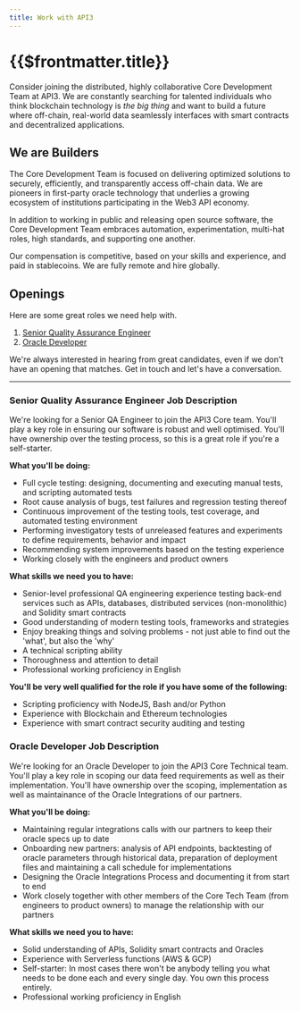 ```yaml
---
title: Work with API3
---
```


# {{$frontmatter.title}}

<TocHeader />
<TOC class="table-of-contents" :include-level="[2,3]" />

Consider joining the distributed, highly collaborative Core Development Team at
API3. We are constantly searching for talented individuals who think blockchain
technology is _the big thing_ and want to build a future where off-chain,
real-world data seamlessly interfaces with smart contracts and decentralized
applications.

## We are Builders

The Core Development Team is focused on delivering optimized solutions to
securely, efficiently, and transparently access off-chain data. We are pioneers
in first-party oracle technology that underlies a growing ecosystem of
institutions participating in the Web3 API economy.

In addition to working in public and releasing open source software, the Core
Development Team embraces automation, experimentation, multi-hat roles, high
standards, and supporting one another.

Our compensation is competitive, based on your skills and experience, and paid
in stablecoins. We are fully remote and hire globally.

## Openings

<!-- prettier-ignore-->
Here are some great roles we need help with.

1. [Senior Quality Assurance Engineer](./work.md#senior-quality-assurance-engineer-job-description)
2. [Oracle Developer](./work.md#oracle-developer-job-description)

We're always interested in hearing from great candidates, even if we don't have
an opening that matches. Get in touch and let's have a conversation.

<api3-JobsEmailAddress/>

<hr/>

### Senior Quality Assurance Engineer Job Description

We're looking for a Senior QA Engineer to join the API3 Core team. You'll play a
key role in ensuring our software is robust and well optimised. You'll have
ownership over the testing process, so this is a great role if you're a
self-starter.

**What you'll be doing:**

- Full cycle testing: designing, documenting and executing manual tests, and
  scripting automated tests
- Root cause analysis of bugs, test failures and regression testing thereof
- Continuous improvement of the testing tools, test coverage, and automated
  testing environment
- Performing investigatory tests of unreleased features and experiments to
  define requirements, behavior and impact
- Recommending system improvements based on the testing experience
- Working closely with the engineers and product owners

**What skills we need you to have:**

- Senior-level professional QA engineering experience testing back-end services
  such as APIs, databases, distributed services (non-monolithic) and Solidity
  smart contracts
- Good understanding of modern testing tools, frameworks and strategies
- Enjoy breaking things and solving problems - not just able to find out the
  'what', but also the 'why'
- A technical scripting ability
- Thoroughness and attention to detail
- Professional working proficiency in English

**You'll be very well qualified for the role if you have some of the
following:**

- Scripting proficiency with NodeJS, Bash and/or Python
- Experience with Blockchain and Ethereum technologies
- Experience with smart contract security auditing and testing

### Oracle Developer Job Description

We're looking for an Oracle Developer to join the API3 Core Technical team.
You'll play a key role in scoping our data feed requirements as well as their
implementation. You'll have ownership over the scoping, implementation as well
as maintainance of the Oracle Integrations of our partners.

**What you'll be doing:**

- Maintaining regular integrations calls with our partners to keep their oracle
  specs up to date
- Onboarding new partners: analysis of API endpoints, backtesting of oracle
  parameters through historical data, preparation of deployment files and
  maintaining a call schedule for implementations
- Designing the Oracle Integrations Process and documenting it from start to end
- Work closely together with other members of the Core Tech Team (from engineers
  to product owners) to manage the relationship with our partners

**What skills we need you to have:**

- Solid understanding of APIs, Solidity smart contracts and Oracles
- Experience with Serverless functions (AWS & GCP)
- Self-starter: In most cases there won't be anybody telling you what needs to
  be done each and every single day. You own this process entirely.
- Professional working proficiency in English

<api3-JobsEmailAddress/>
